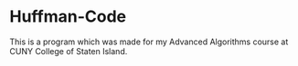 # Huffman-Code
This is a program which was made for my Advanced Algorithms course at CUNY College of Staten Island.
